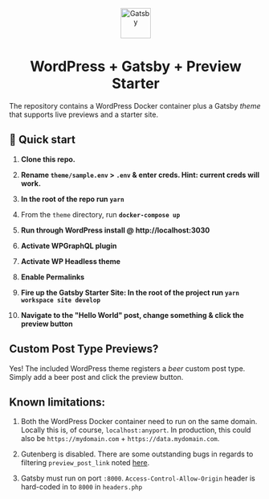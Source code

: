 <p align="center">
  <a href="https://www.gatsbyjs.org">
    <img alt="Gatsby" src="https://www.gatsbyjs.org/monogram.svg" width="60" />
  </a>
</p>
<h1 align="center">
 WordPress + Gatsby + Preview Starter
</h1>

The repository contains a WordPress Docker container plus a Gatsby _theme_ that supports live previews and a starter site.

## 🚀 Quick start

1. **Clone this repo.**

2. **Rename `theme/sample.env` > `.env` & enter creds. Hint: current creds will work.**

4. **In the root of the repo run `yarn`**

5. From the `theme` directory, run **`docker-compose up`**

6. **Run through WordPress install @ http://localhost:3030**

7. **Activate WPGraphQL plugin**

8. **Activate WP Headless theme**

9. **Enable Permalinks**

10. **Fire up the Gatsby Starter Site: In the root of the project run `yarn workspace site develop`**

11. **Navigate to the "Hello World" post, change something & click the preview button**

## Custom Post Type Previews?
Yes! The included WordPress theme registers a _beer_ custom post type. Simply add a beer post and click the preview button.

## Known limitations:

1. Both the WordPress Docker container need to run on the same domain. Locally this is, of course, `localhost:anyport`. In production, this could also be `https://mydomain.com` + `https://data.mydomain.com`.

2. Gutenberg is disabled. There are some outstanding bugs in regards to filtering `preview_post_link` noted [here](https://github.com/WordPress/gutenberg/issues/13998).

3. Gatsby must run on port `:8000`. `Access-Control-Allow-Origin` header is hard-coded in to `8000` in `headers.php`
